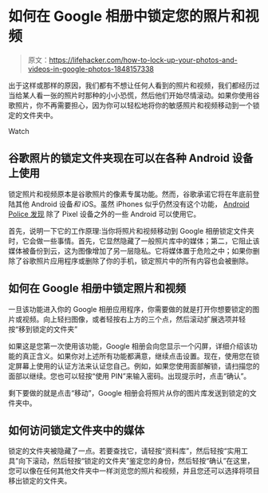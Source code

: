 # 如何在 Google 相册中锁定您的照片和视频

> 原文：<https://lifehacker.com/how-to-lock-up-your-photos-and-videos-in-google-photos-1848157338>

出于这样或那样的原因，我们都有不想让任何人看到的照片和视频，我们都经历过当给某人看一张的照片时那种的小小恐慌，然后他们开始尽情滚动。如果你使用谷歌照片，你不再需要担心，因为你可以轻松地将你的敏感照片和视频移动到一个锁定的文件夹中。

Watch

## 谷歌照片的锁定文件夹现在可以在各种 Android 设备上使用

锁定照片和视频原本是谷歌照片的像素专属功能。然而，谷歌承诺它将在年底前登陆其他 Android 设备*和* iOS。虽然 iPhones 似乎仍然没有这个功能， [Android Police 发现](https://www.androidpolice.com/locked-folder-in-google-photos-is-starting-to-arrive-for-more-android-users/) 除了 Pixel 设备之外的一些 Android 可以使用它。

首先，说明一下它的工作原理:当你将照片和视频移动到 Google 相册锁定文件夹时，它会做一些事情。首先，它显然隐藏了一般照片库中的媒体；第二，它阻止该媒体被备份到云，这为图像增加了另一层隐私。它将媒体置于危险之中；如果你删除了谷歌照片应用程序或删除了你的手机，锁定照片中的所有内容也会被删除。

## 如何在 Google 相册中锁定照片和视频

一旦该功能进入你的 Google 相册应用程序，你需要做的就是打开你想要锁定的图片或视频。向上轻扫图像，或者轻按右上方的三个点，然后滚动扩展选项并轻按“移到锁定的文件夹”

如果这是您第一次使用该功能，Google 相册会向您显示一个闪屏，详细介绍该功能的真正含义。如果你对上述所有功能都满意，继续点击设置。现在，使用您在锁定屏幕上使用的认证方法来认证您自己。例如，如果您使用面部解锁，请扫描您的面部以继续。您也可以轻按“使用 PIN”来输入密码。出现提示时，点击“确认”。

剩下要做的就是点击“移动”，Google 相册会将照片从你的图片库发送到锁定的文件夹中。

## 如何访问锁定文件夹中的媒体

锁定的文件夹被隐藏了一点。若要查找它，请轻按“资料库”，然后轻按“实用工具”向下滚动，然后轻按“锁定的文件夹”鉴定您的身份，然后轻按“确认”在这里，您可以像在任何其他文件夹中一样浏览您的照片和视频，并且您还可以选择将项目移出锁定的文件夹。